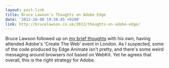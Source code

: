 ```yaml
---
layout: post-link
title: Bruce Lawson's Thoughts on Adobe Edge
date: '2012-10-08 19:38:45 +0100'
link: http://brucelawson.co.uk/2012/thoughts-on-adobe-edge/
---
```

Bruce Lawson followed up on [my brief thoughts][1] with his own, having attended Adobe's 'Create The Web' event in London. As I suspected, some of the code produced by Edge Animate isn't pretty, and there's some weird messaging around browsers not based on WebKit. Yet he agrees that overall, this is the right strategy for Adobe.

[1]: /2012/10/adobe_edge/